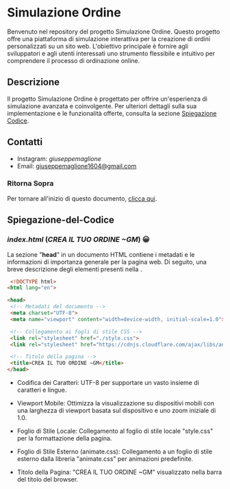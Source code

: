 # Simulazione Ordine

Benvenuto nel repository del progetto Simulazione Ordine. Questo progetto offre una piattaforma di simulazione interattiva per la creazione di ordini personalizzati su un sito web. L'obiettivo principale è fornire agli sviluppatori e agli utenti interessati uno strumento flessibile e intuitivo per comprendere il processo di ordinazione online.

## Descrizione

Il progetto Simulazione Ordine è progettato per offrire un'esperienza di simulazione avanzata e coinvolgente. Per ulteriori dettagli sulla sua implementazione e le funzionalità offerte, consulta la sezione [Spiegazione Codice](#Spiegazione-del-Codice).

## Contatti
- Instagram: _giuseppemaglione_
- Email: giuseppemaglione1604@gmail.com

### Ritorna Sopra

Per tornare all'inizio di questo documento, [clicca qui](#ritorna-sopra).

## Spiegazione-del-Codice


### ***index.html*** (_CREA IL TUO ORDINE ~GM_) :grinning:

La sezione "**head**" in un documento HTML contiene i metadati e le informazioni di importanza generale per la pagina web. Di seguito, una breve descrizione degli elementi presenti nella <head>.
     <br>
     
   ```HTML
    <!DOCTYPE html>
<html lang="en">

<head>
    <!-- Metadati del documento -->
    <meta charset="UTF-8">
    <meta name="viewport" content="width=device-width, initial-scale=1.0">

    <!-- Collegamento ai fogli di stile CSS -->
    <link rel="stylesheet" href="./style.css">
    <link rel="stylesheet" href="https://cdnjs.cloudflare.com/ajax/libs/animate.css/4.1.1/animate.min.css">

    <!-- Titolo della pagina -->
    <title>CREA IL TUO ORDINE ~GM</title>
</head>

   ``` 
* Codifica dei Caratteri: UTF-8 per supportare un vasto insieme di caratteri e lingue.

* Viewport Mobile: Ottimizza la visualizzazione su dispositivi mobili con una larghezza di viewport basata sul dispositivo e uno zoom iniziale di 1.0.

* Foglio di Stile Locale: Collegamento al foglio di stile locale "style.css" per la formattazione della pagina.

* Foglio di Stile Esterno (animate.css): Collegamento a un foglio di stile esterno dalla libreria "animate.css" per animazioni predefinite.

* Titolo della Pagina: "CREA IL TUO ORDINE ~GM" visualizzato nella barra del titolo del browser.
   
